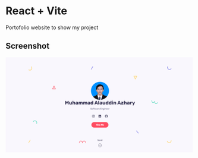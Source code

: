 # React + Vite

Portofolio website to show my project

## Screenshot

<img src="https://raw.githubusercontent.com/aldnazr/portofolio/refs/heads/main/src/assets/portofolio.png" width="" />
